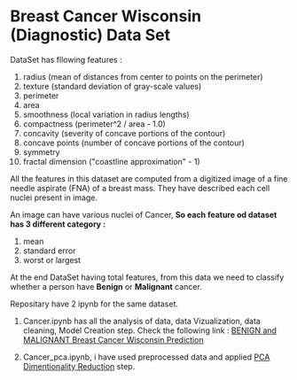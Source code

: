 # Breast Cancer Wisconsin (Diagnostic) Data Set

DataSet has fllowing features :

1. radius (mean of distances from center to points on the perimeter)
2. texture (standard deviation of gray-scale values)
3. perimeter
4. area
5. smoothness (local variation in radius lengths)
6. compactness (perimeter^2 / area - 1.0)
7. concavity (severity of concave portions of the contour)
8. concave points (number of concave portions of the contour)
9. symmetry
10. fractal dimension ("coastline approximation" - 1)

All the features in this dataset are computed from a digitized image of a fine needle aspirate (FNA) of a breast mass. They have described each cell nuclei present in image.

An image can have various nuclei of Cancer, 
**So each feature od dataset has 3 different category :**

1. mean
2. standard error 
3. worst or largest

At the end DataSet having total features, from this data we need to classify whether a person have **Benign** or **Malignant** cancer.

Repositary have 2 ipynb for the same dataset.
1. Cancer.ipynb has all the analysis of data, data Vizualization, data cleaning, Model Creation step.
Check the following link :
[BENIGN and MALIGNANT Breast Cancer Wisconsin Prediction](https://medium.com/@raghvendrapal/benign-and-malignant-breast-cancer-wisconsin-prediction-c88bd1ed898d)

2. Cancer_pca.ipynb, i have used preprocessed data and applied [PCA Dimentionality Reduction](https://en.wikipedia.org/wiki/Dimensionality_reduction) step.


